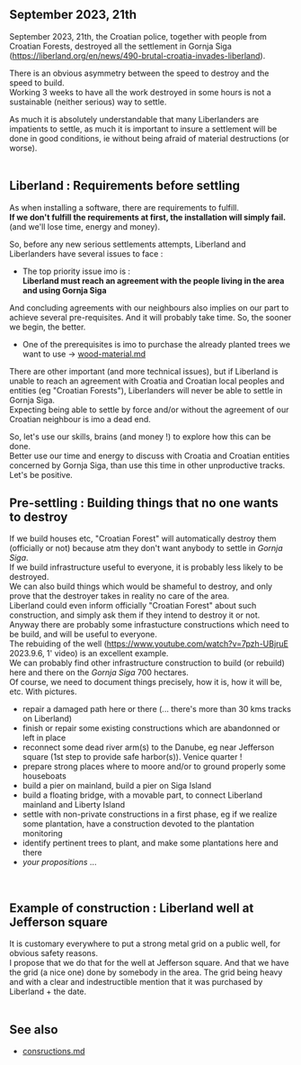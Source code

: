 
September 2023, 21th
--------------------
September 2023, 21th, the Croatian police, together with people from Croatian Forests, destroyed all the settlement
in Gornja Siga (https://liberland.org/en/news/490-brutal-croatia-invades-liberland).

There is an obvious asymmetry between the speed to destroy and the speed to build.  
Working 3 weeks to have all the work destroyed in some hours is not a sustainable (neither serious) way to settle.

As much it is absolutely understandable that many Liberlanders are impatients to settle,
as much it is important to insure a settlement will be done in good conditions,
ie without being afraid of material destructions (or worse).  
<br>

Liberland : Requirements <b>before</b> settling
-----------------------------------------------
As when installing a software, there are requirements to fulfill.  
<b>If we don't fulfill the requirements at first, the installation will simply fail.</b>  
(and we'll lose time, energy and money).

So, before any new serious settlements attempts, Liberland and Liberlanders have several issues to face :  
* The top priority issue imo is :  
<b>Liberland must reach an agreement with the people living in the area and using Gornja Siga</b>

And concluding agreements with our neighbours also implies on our part to achieve several pre-requisites.
And it will probably take time. So, the sooner we begin, the better.

* One of the prerequisites is imo to purchase the already planted trees we want to use -> [wood-material.md](wood-material.md)

There are other important (and more technical issues), but if Liberland is unable to reach an agreement 
with Croatia and Croatian local peoples and entities (eg "Croatian Forests"), 
Liberlanders will never be able to settle in Gornja Siga.  
Expecting being able to settle by force and/or without the agreement of our Croatian neighbour is imo a dead end.

So, let's use our skills, brains (and money !) to explore how this can be done.  
Better use our time and energy to discuss with Croatia and Croatian entities concerned by Gornja Siga,
than use this time in other unproductive tracks.  
Let's be positive.
<br>
<!--
Au moins 1 settler, AV, m'a informé que le CF local exploite illégalement le bois etc
Des policiers sont en famille avec des forestiers.
En // des enjeux à l'échelle nationale, il y a bien des enjeux locaux forts.
-->

Pre-settling : Building things that no one wants to destroy
------------------------------------------------------------
If we build houses etc, "Croatian Forest" will automatically destroy them (officially or not) because atm they don't want anybody to settle in <i>Gornja Siga</i>.  
If we build infrastructure useful to everyone, it is probably less likely to be destroyed.  
We can also build things which would be shameful to destroy, and only prove that the destroyer takes in reality no care of the area.  
Liberland could even inform officially "Croatian Forest" about such construction,
and simply ask them if they intend to destroy it or not.  
Anyway there are probably some infrastucture constructions which need to be build, and will be useful to everyone.  
The rebuiding of the well (https://www.youtube.com/watch?v=7pzh-UBjruE 2023.9.6, 1' video) is an excellent example.  
We can probably find other infrastructure construction to build (or rebuild) here and there on the <i>Gornja Siga</i> 700 hectares.  
Of course, we need to document things precisely, how it is, how it will be, etc. With pictures.  

* repair a damaged path here or there (... there's more than 30 kms tracks on Liberland)
* finish or repair some existing constructions which are abandonned or left in place
* reconnect some dead river arm(s) to the Danube, eg near Jefferson square (1st step to provide safe harbor(s)). Venice quarter !
* prepare strong places where to moore and/or to ground properly some houseboats
* build a pier on mainland, build a pier on Siga Island
* build a floating bridge, with a movable part, to connect Liberland mainland and Liberty Island
* settle with non-private constructions in a first phase, eg if we realize some plantation, have a construction devoted to the plantation monitoring
* identify pertinent trees to plant, and make some plantations here and there
* <i>your propositions</i> ...
<br>

Example of construction : Liberland well at Jefferson square
------------------------------------------------------------
It is customary everywhere to put a strong metal grid on a public well, for obvious safety reasons.  
I propose that we do that for the well at Jefferson square.
And that we have the grid (a nice one) done by somebody in the area.
The grid being heavy and with a clear and indestructible mention that it was purchased by Liberland + the date.  
<br>

See also
--------
* [consructions.md](constructions.md)

<br>


